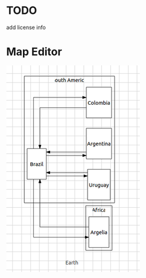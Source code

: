 # TODO
add license info

# Map Editor
![Map Editor](https://raw.githubusercontent.com/csguth/Risk/master/img/ss_map_editor.png)
